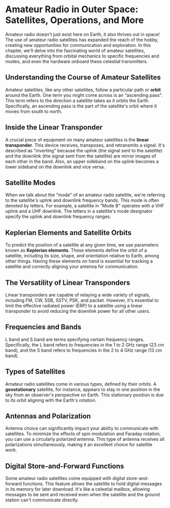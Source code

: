 # Amateur Radio in Outer Space: Satellites, Operations, and More

Amateur radio doesn't just exist here on Earth, it also thrives out in space! The use of amateur radio satellites has expanded the reach of the hobby, creating new opportunities for communication and exploration. In this chapter, we'll delve into the fascinating world of amateur satellites, discussing everything from orbital mechanics to specific frequencies and modes, and even the hardware onboard these celestial transmitters.

## Understanding the Course of Amateur Satellites

Amateur satellites, like any other satellites, follow a particular path or **orbit** around the Earth. One term you might come across is an "ascending pass". This term refers to the direction a satellite takes as it orbits the Earth. Specifically, an ascending pass is the part of the satellite's orbit where it moves from south to north. 

## Inside the Linear Transponder

A crucial piece of equipment on many amateur satellites is the **linear transponder**. This device receives, transposes, and retransmits a signal. It's described as "inverting" because the uplink (the signal sent to the satellite) and the downlink (the signal sent from the satellite) are mirror images of each other in the band. Also, an upper sideband on the uplink becomes a lower sideband on the downlink and vice versa. 

## Satellite Modes

When we talk about the "mode" of an amateur radio satellite, we're referring to the satellite's uplink and downlink frequency bands. This mode is often denoted by letters. For example, a satellite in "Mode B" operates with a VHF uplink and a UHF downlink. The letters in a satellite's mode designator specify the uplink and downlink frequency ranges.

## Keplerian Elements and Satellite Orbits

To predict the position of a satellite at any given time, we use parameters known as **Keplerian elements**. These elements define the orbit of a satellite, including its size, shape, and orientation relative to Earth, among other things. Having these elements on hand is essential for tracking a satellite and correctly aligning your antenna for communication.

## The Versatility of Linear Transponders

Linear transponders are capable of relaying a wide variety of signals, including FM, CW, SSB, SSTV, PSK, and packet. However, it's essential to limit the effective radiated power (ERP) to a satellite using a linear transponder to avoid reducing the downlink power for all other users.

## Frequencies and Bands

L band and S band are terms specifying certain frequency ranges. Specifically, the L band refers to frequencies in the 1 to 2 GHz range (23 cm band), and the S band refers to frequencies in the 2 to 4 GHz range (13 cm band).

## Types of Satellites 

Amateur radio satellites come in various types, defined by their orbits. A **geostationary** satellite, for instance, appears to stay in one position in the sky from an observer's perspective on Earth. This stationary position is due to its orbit aligning with the Earth's rotation.

## Antennas and Polarization 

Antenna choice can significantly impact your ability to communicate with satellites. To minimize the effects of spin modulation and Faraday rotation, you can use a circularly polarized antenna. This type of antenna receives all polarizations simultaneously, making it an excellent choice for satellite work.

## Digital Store-and-Forward Functions

Some amateur radio satellites come equipped with digital store-and-forward functions. This feature allows the satellite to hold digital messages in its memory for later download. It's like a celestial mailbox, allowing messages to be sent and received even when the satellite and the ground station can't communicate directly.